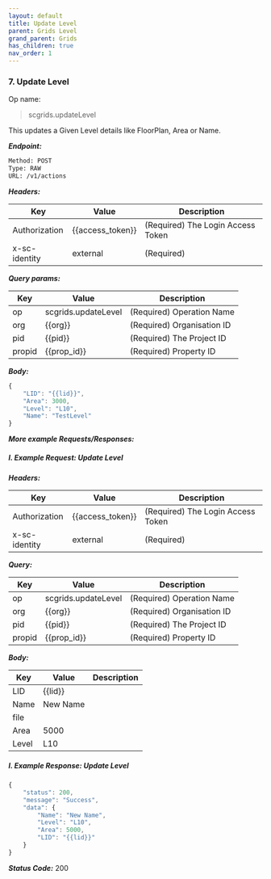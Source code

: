 ```yaml
---
layout: default
title: Update Level
parent: Grids Level
grand_parent: Grids
has_children: true
nav_order: 1
---
```



### 7. Update Level


Op name: 

> scgrids.updateLevel

This updates a Given Level details like FloorPlan, Area or Name.


***Endpoint:***

```bash
Method: POST
Type: RAW
URL: /v1/actions
```


***Headers:***

| Key | Value | Description |
| --- | ------|-------------|
| Authorization | {{access_token}} | (Required) The Login Access Token |
| x-sc-identity | external | (Required) |



***Query params:***

| Key | Value | Description |
| --- | ------|-------------|
| op | scgrids.updateLevel | (Required) Operation Name |
| org | {{org}} | (Required) Organisation ID |
| pid | {{pid}} | (Required) The Project ID |
| propid | {{prop_id}} | (Required) Property ID |



***Body:***

```js        
{
    "LID": "{{lid}}",
    "Area": 3000,
    "Level": "L10",
    "Name": "TestLevel"
}
```



***More example Requests/Responses:***


##### I. Example Request: Update Level


***Headers:***

| Key | Value | Description |
| --- | ------|-------------|
| Authorization | {{access_token}} | (Required) The Login Access Token |
| x-sc-identity | external | (Required) |



***Query:***

| Key | Value | Description |
| --- | ------|-------------|
| op | scgrids.updateLevel | (Required) Operation Name |
| org | {{org}} | (Required) Organisation ID |
| pid | {{pid}} | (Required) The Project ID |
| propid | {{prop_id}} | (Required) Property ID |



***Body:***

| Key | Value | Description |
| --- | ------|-------------|
| LID | {{lid}} |  |
| Name | New Name |  |
| file |  |  |
| Area | 5000 |  |
| Level | L10 |  |



##### I. Example Response: Update Level
```js
{
    "status": 200,
    "message": "Success",
    "data": {
        "Name": "New Name",
        "Level": "L10",
        "Area": 5000,
        "LID": "{{lid}}"
    }
}
```


***Status Code:*** 200

<br>